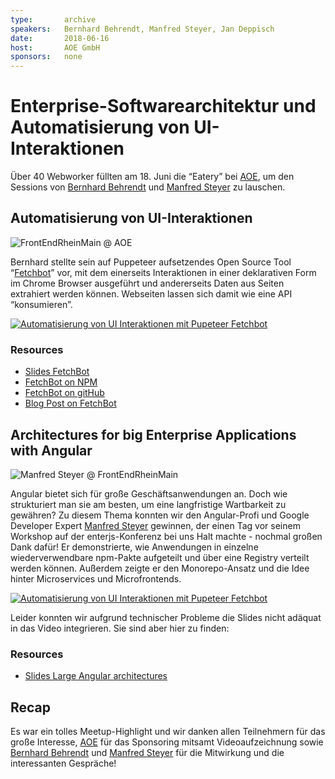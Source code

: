 ```yaml
---
type:       archive
speakers:   Bernhard Behrendt, Manfred Steyer, Jan Deppisch
date:       2018-06-16
host:       AOE GmbH
sponsors:   none
---
```


# Enterprise-Softwarearchitektur und Automatisierung von UI-Interaktionen

Über 40 Webworker füllten am 18. Juni die “Eatery” bei [AOE], um den Sessions von [Bernhard Behrendt] 
und [Manfred Steyer] zu lauschen.

## Automatisierung von UI-Interaktionen

![FrontEndRheinMain @ AOE](https://pbs.twimg.com/media/Df_m7fYXkAAU77V.jpg)


Bernhard stellte sein auf Puppeteer aufsetzendes Open Source Tool “[Fetchbot]” vor, mit dem einerseits Interaktionen in 
einer deklarativen Form im Chrome Browser ausgeführt und andererseits Daten aus Seiten extrahiert werden können. 
Webseiten lassen sich damit wie eine API “konsumieren”.

[![Automatisierung von UI Interaktionen mit Pupeteer Fetchbot](http://img.youtube.com/vi/t71saoi4slQ/0.jpg)](https://www.youtube.com/watch?v=t71saoi4slQ "Play Video")


### Resources

- [Slides FetchBot]
- [FetchBot on  NPM]
- [FetchBot on gitHub]
- [Blog Post on FetchBot]

## Architectures for big Enterprise Applications with Angular

![Manfred Steyer @ FrontEndRheinMain](https://pbs.twimg.com/media/Df_pLy2W4AEbJ5l.jpg)

Angular bietet sich für große Geschäftsanwendungen an. Doch wie strukturiert man sie am besten, um eine langfristige 
Wartbarkeit zu gewähren? Zu diesem Thema konnten wir den Angular-Profi und Google Developer Expert [Manfred Steyer]
gewinnen, der einen Tag vor seinem Workshop auf der enterjs-Konferenz bei uns Halt machte - nochmal großen Dank dafür! 
Er demonstrierte, wie Anwendungen in einzelne wiederverwendbare npm-Pakte aufgeteilt und über eine Registry verteilt 
werden können. Außerdem zeigte er den Monorepo-Ansatz und die Idee hinter Microservices und Microfrontends.

[![Automatisierung von UI Interaktionen mit Pupeteer Fetchbot](http://img.youtube.com/vi/eZ91bip6qm4/0.jpg)](https://www.youtube.com/watch?v=eZ91bip6qm4 "Play Video")


Leider konnten wir aufgrund technischer Probleme die Slides nicht adäquat in das Video integrieren. Sie sind aber hier 
zu finden:

### Resources
- [Slides Large Angular architectures]

## Recap
Es war ein tolles Meetup-Highlight und wir danken allen Teilnehmern für das große Interesse, [AOE] für das Sponsoring 
mitsamt Videoaufzeichnung sowie [Bernhard Behrendt] und [Manfred Steyer] für die Mitwirkung und die interessanten Gespräche!

[Bernhard Behrendt]: ../speakers/bernhard-behrendt.md "Bernhard Behrendt (AOE)"
[Manfred Steyer]: ../speakers/manfred-steyer.md "Manfred Steyer (softwarearchitect.io)"
[AOE]: ../hosts/aoe-gmbh.md "AOE GmbH"
[Slides FetchBot]: https://speakerd.s3.amazonaws.com/presentations/c80d691b0dc84e559081a15f09b4265c/FERM.pdf "FetchBot Presentation by Bernhard Behrendt"
[Slides Large Angular architectures]: https://speakerd.s3.amazonaws.com/presentations/c80d691b0dc84e559081a15f09b4265c/FERM.pdf "FetchBot Presentation by Bernhard Behrendt"
[FetchBot]: https://npmjs.org/fetchbot
[Blog Post on FetchBot]: https://www.aoe.com/de/blog/wie-null-bock-auf-immer-das-gleiche-ein-motivator-fuer-prozessoptimierung-sein-kann-000797.html "Wie „Null Bock auf immer das Gleiche“ ein Motivator für Prozessoptimierung sein kann"
[FetchBot on  NPM]: https://npmjs.org/fetchbot
[FetchBot on gitHub]: https://github.com/AOEpeople/puppeteer-fetchbot "FetchBot library"
